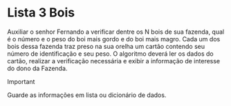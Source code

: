 # Lista 3 Bois
 Auxiliar o senhor Fernando a verificar dentre os N bois de sua fazenda, qual é o número e o peso do boi mais gordo e do boi mais magro. Cada um dos bois dessa fazenda traz preso na sua orelha um cartão contendo seu número de identificação e seu peso. O algoritmo deverá ler os dados do cartão, realizar a verificação necessária e exibir a informação de interesse do dono da Fazenda. 
 > [!IMPORTANT]
 > Guarde as informações em lista ou dicionário de dados. 
